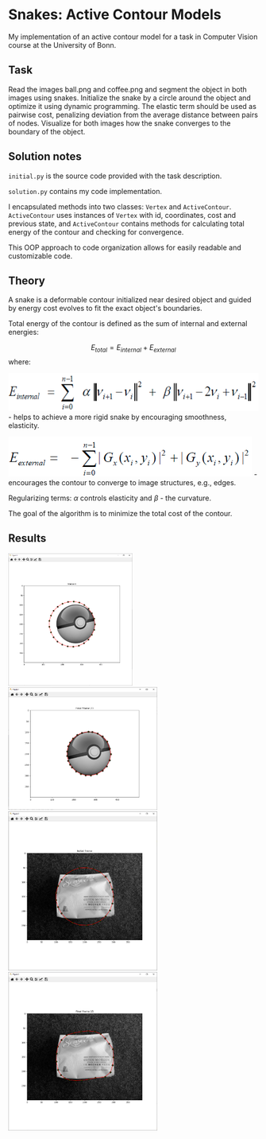 # Snakes: Active Contour Models

My implementation of an active contour model for a task in Computer Vision course at the University of Bonn.

## Task
Read the images ball.png and coffee.png and segment the object in both images using snakes. Initialize the snake by a circle around the object and optimize it using dynamic programming. The elastic term should be used as pairwise cost, penalizing deviation from the average distance between pairs of nodes. Visualize for both images how the snake converges to the boundary of the object.

## Solution notes
`initial.py` is the source code provided with the task description.

`solution.py` contains my code implementation.

I encapsulated methods into two classes: `Vertex` and `ActiveContour`. `ActiveContour` uses instances of `Vertex` with id, coordinates, cost and previous state, and `ActiveContour` contains methods for calculating total energy of the contour and checking for convergence.

This OOP approach to code organization allows for easily readable and customizable code.

## Theory
A snake is a deformable contour initialized near desired object and guided by energy cost evolves to fit the exact object's boundaries.

Total energy of the contour is defined as the sum of internal and external energies:

$$E_{total} = E_{internal} + E_{external}$$
where:

![alt text](images/internal_energy.png) - helps to achieve a more rigid snake by encouraging smoothness, elasticity.

![alt text](images/external_energy.png) - encourages the contour to converge to image structures, e.g., edges.

Regularizing terms: $\alpha$ controls elasticity and $\beta$ - the curvature.

The goal of the algorithm is to minimize the total cost of the contour.

## Results
<div>
    <div>
        <img src="output/1_initial.png" alt="initial ball" width="250" height="auto">
        <img src="output/1_result.png" alt="initial ball" width="300" height="auto">
    </div>
    <div>
        <img src="output/2_initial.png" alt="initial ball" width="300" height="auto">
        <img src="output/2_result.png" alt="initial ball" width="300" height="auto">
    </div>
</div>
